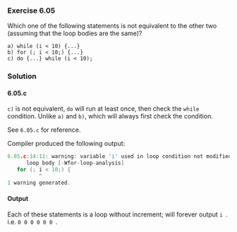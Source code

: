 ### Exercise 6.05
Which one of the following statements is not equivalent to the other two (assuming that the loop bodies are the same)?
```
a) while (i < 10) {...}
b) for (; i < 10;) {...}
c) do {...} while (i < 10);
```
### Solution
#### 6.05.c
`c)` is not equivalent, `do` will run at least once, then check the `while` condition. Unlike `a)` and `b)`, which will always first check the condition.

See `6.05.c` for reference.

Compiler produced the following output:
```c
6.05.c:14:11: warning: variable 'i' used in loop condition not modified in
      loop body [-Wfor-loop-analysis]
   for (; i < 10;) {
          ^
1 warning generated.
```
#### Output
Each of these statements is a loop without increment; will forever output `i `. i.e. `0 0 0 0 0 0 `.
 
